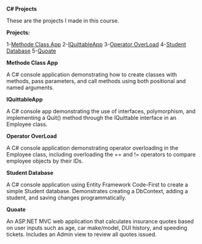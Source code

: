 **C# Projects**  

These are the projects I made in this course.

**Projects:**  


1-[Methode Class App](https://github.com/khalilo91/C-and-.NET-Framework-Part-2/blob/main/MethodClassApp.cs)
2-[IQuittableApp](https://github.com/khalilo91/C-and-.NET-Framework-Part-2/blob/main/IQuittableApp.cs)
3-[Operator OverLoad](https://github.com/khalilo91/C-and-.NET-Framework-Part-2/blob/main/EmployeeOperatorOverload.cs)
4-[Student Database](https://github.com/khalilo91/C-and-.NET-Framework-Part-2/tree/main/Final%20Assignment%20Submission)
5-[Quoate](https://github.com/khalilo91/C-and-.NET-Framework-Part-2/blob/main/Assignment%20Part%204/Controllers/InsureeController.cs)


**Methode Class App**  

A C# console application demonstrating how to create classes with methods, pass parameters, and call methods using both positional and named arguments.

**IQuittableApp**  

A C# console app demonstrating the use of interfaces, polymorphism, and implementing a Quit() method through the IQuittable interface in an Employee class.

**Operator OverLoad**  

A C# console application demonstrating operator overloading in the Employee class, including overloading the == and != operators to compare employee objects by their IDs.

**Student Database**  

A C# console application using Entity Framework Code-First to create a simple Student database. Demonstrates creating a DbContext, adding a student, and saving changes programmatically.

**Quoate**  

An ASP.NET MVC web application that calculates insurance quotes based on user inputs such as age, car make/model, DUI history, and speeding tickets. Includes an Admin view to review all quotes issued.
